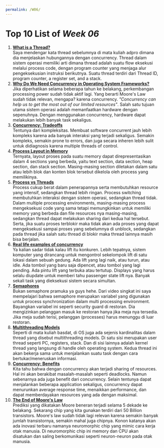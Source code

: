 ```yaml
---
permalink: /W06/
---
```


# Top 10 List of _Week 06_

1. [**What is a Thread?**](https://www.tutorialspoint.com/operating_system/os_multi_threading.htm)<br>
Saya mendengar kata thread sebelumnya di mata kuliah adpro dimana dia menjelaskan hubungannya dengan concurrency. Thread dalam sistem operasi memiliki arti dimana thread adalah suatu flow eksekusi melalui process code, dengan program counter yang menjaga alur pengeksekusian instruksi berikutnya.  Suatu thread terdiri dari Thread ID, program counter, a register set, and a stack.
2. [**Why Do We Need Concurrency in Operating System Frameworks?**](https://www.youtube.com/watch?v=_pJCXxcX_r0)<br>
Jika diperhatikan selama beberapa tahun ke belakang, perkembangan processing power sudah tidak aktif lagi. Yang berarti Moore's Law sudah tidak relevan, mengapa? karena concurrency. _"Concurrency can help us to get the most out of our limited resources"_. Salah satu tujuan utama sistem operasi adalah memanfaatkan hardware dengan sepenuhnya. Dengan menggunakan concurrency, hardware dapat melakukan lebih banyak task sekaligus.
3. [**Concurrency: Tradeoffs**](https://sceweb.uhcl.edu/helm/RationalUnifiedProcess/process/workflow/ana_desi/co_cncry.htm)<br>
Tentunya dari kompleksitas. Membuat software concurrent jauh lebih kompleks karena ada banyak interaksi yang terjadi sekaligus. Semakin kompleks, semakin prone to errors, dan juga secara inheren lebih sulit untuk didiagnosis karena multiple threads of control.
4. [**Process Layout in Memory**](https://d3s.mff.cuni.cz/files/teaching/nswi004/text/ch03s02s01.html)<br>
Ternyata, layout proses pada suatu memory dapat direpresentasikan dalam 4 sections yang berbeda, yaitu text section, data section, heap section, dan stack section. Masing-masing section diletakan dalam satu atau lebih blok dan konten blok tersebut dikelola oleh process yang memilikinya.
5. [**Process vs Threads**](https://www.guru99.com/difference-between-process-and-thread.html)<br>
Process cukup berat dalam penerapannya serta membutuhkan resource yang intensif, sedangkan thread lebih ringan. Process switching membutuhkan interaksi dengan sistem operasi, sedangkan thread tidak. Dalam multiple processing environments, masing-masing process mengeksekusi code yang sama tetapi memungkinkan untuk memiliki memory yang berbeda dan file resources nya masing-masing, sedangkan thread dapat melakukan sharing dari kedua hal tersebut. Serta, jika suatu proses terblokir maka tidak akan ada proses yang dapat mengeksekusi sampai proses yang sebelumnya di unblock, sedangkan pada thread jika salah satu thread di blokir maka thread lainnya masih bisa berjalan.
6. [**Real life examples of concurrency**](https://sceweb.uhcl.edu/helm/RationalUnifiedProcess/proess/workflow/ana_desi/co_cncry.htm)<br>
Ya kalian sadar tidak kalau lift itu konkuren. Lebih tepatnya, sistem komputer yang dirancang untuk mengontrol sekelompok lift di satu lokasi dalam sebuah gedung. Ada lift yang lagi naik, atau turun, atau idle. Ada tombol yang baru saja dipencet, atau tombol yang lagi pending. Ada pintu lift yang terbuka atau tertutup. Displays yang harus selalu diupdate untuk memberi tahu passenger state lift nya. Banyak sekali task yang dieksekusi sistem secara simultan.
7. [**Semaphores**](https://www.youtube.com/watch?v=PQ5aK5wLCQE)<br>
Bukan semaphore pramuka ya guys hehe. Dari video singkat ini saya mempelajari bahwa semaphore merupakan variabel yang digunakan untuk process synchronization dalam multi processing environment. Bayangkan variabel ini seperti security guard di restoran. Dia mengizinkan pelanggan masuk ke restoran hanya jika meja nya tersedia. Jika meja sudah terisi, pelanggan (processes) harus menunggu di luar restoran.
8. [**Multithreading Models**](https://www.tutorialspoint.com/user-level-threads-and-kernel-level-threads)<br>
Seperti di mata kuliah basdat, di OS juga ada sejenis kardinalitas dalam thread yang disebut multithreading models. Di satu sisi merupakan user thread seperti PC, registers, stack. Dan di sisi lainnya adalah kernel thread yang langsung di handle oleh operating system. Kedua thread ini akan bekerja sama untuk menjalankan suatu task dengan cara bertukar/meneruskan informasi.
9. [**Concurrency: Benefits**](https://www.geeksforgeeks.org/concurrency-in-operating-system/)<br>
Kita tahu bahwa dengan concurrency akan terjadi sharing of resources. Hal ini akan berakibat masalah-masalah seperti deadlocks. Namun sebenarnya ada juga benefit dari concurrency. Selain tentunya dapat menjalankan beberapa application sekaligus, concurrency dapat menurunkan average response time, menaikkan performance, dan dapat memberdayakan resources yang ada dengan maksimal.
10. [**The End of Moore's Law**](https://www.youtube.com/watch?v=Vv_2C95cO6s)<br>
Prediksi yang dikatakan Moore beneran terjadi selama 5 dekade ke belakang. Sekarang chip yang kita gunakan terdiri dari 50 Billion transistors. Moore's law sudah tidak lagi relevan karena semakin banyak jumlah transistornya, semakin mahal juga chipnya. Konon katanya akan ada inovasi terbaru namanya neuromorphic chip yang mimic cara kerja otak manusia. Di neuromorphic chip ini memory dan CPU akan disatukan dan saling berkomunikasi seperti neuron-neuron pada otak manusia.
